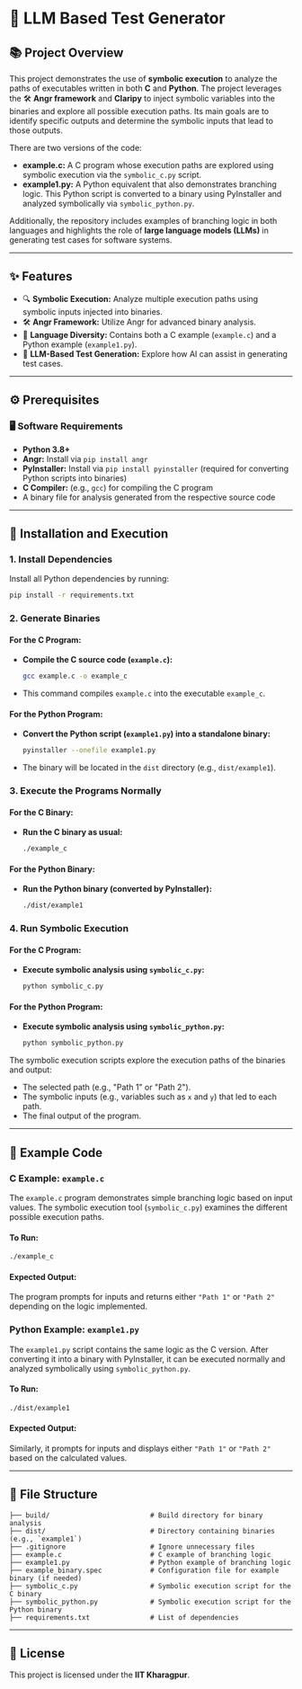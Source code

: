 # 🧩 LLM Based Test Generator

## 📚 Project Overview

This project demonstrates the use of **symbolic execution** to analyze the paths of executables written in both **C** and **Python**. The project leverages the 🛠️ **Angr framework** and **Claripy** to inject symbolic variables into the binaries and explore all possible execution paths. Its main goals are to identify specific outputs and determine the symbolic inputs that lead to those outputs.

There are two versions of the code:
- **example.c:** A C program whose execution paths are explored using symbolic execution via the `symbolic_c.py` script.
- **example1.py:** A Python equivalent that also demonstrates branching logic. This Python script is converted to a binary using PyInstaller and analyzed symbolically via `symbolic_python.py`.

Additionally, the repository includes examples of branching logic in both languages and highlights the role of **large language models (LLMs)** in generating test cases for software systems.

---

## ✨ Features

- 🔍 **Symbolic Execution:** Analyze multiple execution paths using symbolic inputs injected into binaries.
- 🛠️ **Angr Framework:** Utilize Angr for advanced binary analysis.
- 🐍 **Language Diversity:** Contains both a C example (`example.c`) and a Python example (`example1.py`).
- 🤖 **LLM-Based Test Generation:** Explore how AI can assist in generating test cases.

---

## ⚙️ Prerequisites

### 🖥️ Software Requirements

- **Python 3.8+**
- **Angr:** Install via `pip install angr`
- **PyInstaller:** Install via `pip install pyinstaller` (required for converting Python scripts into binaries)
- **C Compiler:** (e.g., `gcc`) for compiling the C program
- A binary file for analysis generated from the respective source code

---

## 🚀 Installation and Execution

### 1. Install Dependencies

Install all Python dependencies by running:
```bash
pip install -r requirements.txt
```

### 2. Generate Binaries

#### For the C Program:
- **Compile the C source code (`example.c`):**
  ```bash
  gcc example.c -o example_c
  ```
- This command compiles `example.c` into the executable `example_c`.

#### For the Python Program:
- **Convert the Python script (`example1.py`) into a standalone binary:**
  ```bash
  pyinstaller --onefile example1.py
  ```
- The binary will be located in the `dist` directory (e.g., `dist/example1`).

### 3. Execute the Programs Normally

#### For the C Binary:
- **Run the C binary as usual:**
  ```bash
  ./example_c
  ```

#### For the Python Binary:
- **Run the Python binary (converted by PyInstaller):**
  ```bash
  ./dist/example1
  ```

### 4. Run Symbolic Execution

#### For the C Program:
- **Execute symbolic analysis using `symbolic_c.py`:**
  ```bash
  python symbolic_c.py
  ```

#### For the Python Program:
- **Execute symbolic analysis using `symbolic_python.py`:**
  ```bash
  python symbolic_python.py
  ```

The symbolic execution scripts explore the execution paths of the binaries and output:
- The selected path (e.g., "Path 1" or "Path 2").
- The symbolic inputs (e.g., variables such as `x` and `y`) that led to each path.
- The final output of the program.

---

## 🐍 Example Code

### C Example: `example.c`
The `example.c` program demonstrates simple branching logic based on input values. The symbolic execution tool (`symbolic_c.py`) examines the different possible execution paths.

#### To Run:
```bash
./example_c
```

#### Expected Output:
The program prompts for inputs and returns either `"Path 1"` or `"Path 2"` depending on the logic implemented.

### Python Example: `example1.py`
The `example1.py` script contains the same logic as the C version. After converting it into a binary with PyInstaller, it can be executed normally and analyzed symbolically using `symbolic_python.py`.

#### To Run:
```bash
./dist/example1
```

#### Expected Output:
Similarly, it prompts for inputs and displays either `"Path 1"` or `"Path 2"` based on the calculated values.

---

## 📂 File Structure

```plaintext
├── build/                         # Build directory for binary analysis
├── dist/                          # Directory containing binaries (e.g., `example1`)
├── .gitignore                     # Ignore unnecessary files
├── example.c                      # C example of branching logic
├── example1.py                    # Python example of branching logic
├── example_binary.spec            # Configuration file for example binary (if needed)
├── symbolic_c.py                  # Symbolic execution script for the C binary
├── symbolic_python.py             # Symbolic execution script for the Python binary
├── requirements.txt               # List of dependencies
```

---

## 📜 License

This project is licensed under the **IIT Kharagpur**.